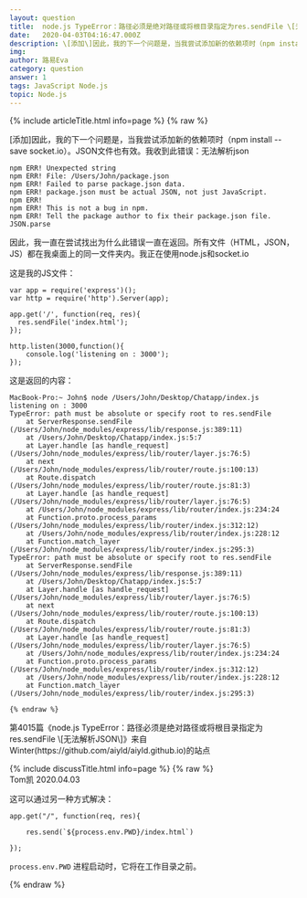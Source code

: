 ```yaml
---
layout: question
title:  node.js TypeError：路径必须是绝对路径或将根目录指定为res.sendFile \[无法解析JSON\]
date:   2020-04-03T04:16:47.000Z
description: \[添加\]因此，我的下一个问题是，当我尝试添加新的依赖项时（npm install --save socket.io）。JSON文件也有效。我收到此错误：无...
img: 
author: 路易Eva
category: question
answer: 1
tags: JavaScript Node.js
topic: Node.js
---
```

<div class="article-root">
  <div class="article">
    {% include articleTitle.html info=page %}
    {% raw %}
    <div class="article-content"><p><font style="vertical-align: inherit;"><font style="vertical-align: inherit;">[添加]因此，我的下一个问题是，当我尝试添加新的依赖项时（npm install --save socket.io）。</font><font style="vertical-align: inherit;">JSON文件也有效。</font><font style="vertical-align: inherit;">我收到此错误：无法解析json</font></font></p>

<pre><code>npm ERR! Unexpected string<font></font>
npm ERR! File: /Users/John/package.json<font></font>
npm ERR! Failed to parse package.json data.<font></font>
npm ERR! package.json must be actual JSON, not just JavaScript.<font></font>
npm ERR! <font></font>
npm ERR! This is not a bug in npm.<font></font>
npm ERR! Tell the package author to fix their package.json file. JSON.parse <font></font>
</code></pre>

<p><font style="vertical-align: inherit;"><font style="vertical-align: inherit;">因此，我一直在尝试找出为什么此错误一直在返回。</font><font style="vertical-align: inherit;">所有文件（HTML，JSON，JS）都在我桌面上的同一文件夹内。</font><font style="vertical-align: inherit;">我正在使用node.js和socket.io</font></font></p>

<p><font style="vertical-align: inherit;"><font style="vertical-align: inherit;">这是我的JS文件：</font></font></p>

<pre><code>var app = require('express')();<font></font>
var http = require('http').Server(app);<font></font>
<font></font>
app.get('/', function(req, res){<font></font>
  res.sendFile('index.html');<font></font>
});<font></font>
<font></font>
http.listen(3000,function(){<font></font>
    console.log('listening on : 3000');<font></font>
});<font></font>
</code></pre>

<p><font style="vertical-align: inherit;"><font style="vertical-align: inherit;">这是返回的内容：</font></font></p>

<pre><code>MacBook-Pro:~ John$ node /Users/John/Desktop/Chatapp/index.js <font></font>
listening on : 3000<font></font>
TypeError: path must be absolute or specify root to res.sendFile<font></font>
    at ServerResponse.sendFile (/Users/John/node_modules/express/lib/response.js:389:11)<font></font>
    at /Users/John/Desktop/Chatapp/index.js:5:7<font></font>
    at Layer.handle [as handle_request] (/Users/John/node_modules/express/lib/router/layer.js:76:5)<font></font>
    at next (/Users/John/node_modules/express/lib/router/route.js:100:13)<font></font>
    at Route.dispatch (/Users/John/node_modules/express/lib/router/route.js:81:3)<font></font>
    at Layer.handle [as handle_request] (/Users/John/node_modules/express/lib/router/layer.js:76:5)<font></font>
    at /Users/John/node_modules/express/lib/router/index.js:234:24<font></font>
    at Function.proto.process_params (/Users/John/node_modules/express/lib/router/index.js:312:12)<font></font>
    at /Users/John/node_modules/express/lib/router/index.js:228:12<font></font>
    at Function.match_layer (/Users/John/node_modules/express/lib/router/index.js:295:3)<font></font>
TypeError: path must be absolute or specify root to res.sendFile<font></font>
    at ServerResponse.sendFile (/Users/John/node_modules/express/lib/response.js:389:11)<font></font>
    at /Users/John/Desktop/Chatapp/index.js:5:7<font></font>
    at Layer.handle [as handle_request] (/Users/John/node_modules/express/lib/router/layer.js:76:5)<font></font>
    at next (/Users/John/node_modules/express/lib/router/route.js:100:13)<font></font>
    at Route.dispatch (/Users/John/node_modules/express/lib/router/route.js:81:3)<font></font>
    at Layer.handle [as handle_request] (/Users/John/node_modules/express/lib/router/layer.js:76:5)<font></font>
    at /Users/John/node_modules/express/lib/router/index.js:234:24<font></font>
    at Function.proto.process_params (/Users/John/node_modules/express/lib/router/index.js:312:12)<font></font>
    at /Users/John/node_modules/express/lib/router/index.js:228:12<font></font>
    at Function.match_layer (/Users/John/node_modules/express/lib/router/index.js:295:3)<font></font>
</code></pre></div>
    {% endraw %}
  </div>
  <p class="winter_mark">第4015篇《node.js TypeError：路径必须是绝对路径或将根目录指定为res.sendFile \[无法解析JSON\]》来自Winter(https://github.com/aiyld/aiyld.github.io)的站点</p>
  <div class="discuss-wrapper">
    {% include discussTitle.html info=page %}
    {% raw %}
    <div class="discuss-item">
        <div class="discuss-parent">
          <div class="discuss-meta">
            <span class="discuss-user">Tom凯</span>
            <span class="discuss-time">2020.04.03</span>
          </div>
          <div class="discuss-comment"><p><font style="vertical-align: inherit;"><font style="vertical-align: inherit;">这可以通过另一种方式解决： </font></font></p>

<pre><code>app.get("/", function(req, res){<font></font>
<font></font>
    res.send(`${process.env.PWD}/index.html`)<font></font>
<font></font>
});<font></font>
</code></pre>

<p><code>process.env.PWD</code><font style="vertical-align: inherit;"><font style="vertical-align: inherit;"> 进程启动时，它将在工作目录之前。</font></font></p></div>
        </div></div>
    {% endraw %}
  </div>
<div>

